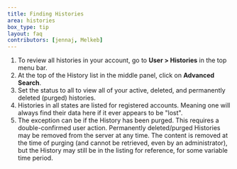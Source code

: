 ```yaml
---
title: Finding Histories
area: histories
box_type: tip
layout: faq
contributors: [jennaj, Melkeb]
---
```



1. To review all histories in your account, go to **User > Histories** in the top menu bar.
2. At the top of the History list in the middle panel, click on **Advanced Search**.
3. Set the status to all to view all of your active, deleted, and permanently deleted (purged) histories.
4. Histories in all states are listed for registered accounts. Meaning one will always find their data here if it ever appears to be "lost".
5. The exception can be if the History has been purged. This requires a double-confirmed user action. Permanently deleted/purged Histories may be removed from the server at any time. The content is removed at the time of purging (and cannot be retrieved, even by an administrator), but the History may still be in the listing for reference, for some variable time period.
